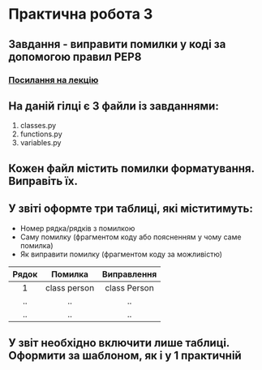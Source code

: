 # Практична робота 3
## Завдання - виправити помилки у коді за допомогою правил PEP8

### [Посилання на лекцію](https://docs.google.com/presentation/d/1ey5vT46Ww6WixXPJeVzmBSyIfnyRQaMgnIbwqXhgvc4/edit?pli=1#slide=id.g2b03686ce68_0_312)

## На даній гілці є 3 файли із завданнями: 
1. classes.py
2. functions.py
3. variables.py
## Кожен файл містить помилки форматування. Виправіть їх. 
## У звіті оформте три таблиці, які міститимуть:
* Номер рядка/рядків з помилкою
* Саму помилку (фрагментом коду або поясненням у чому саме помилка)
* Як виправити помилку (фрагментом коду за можливістю)

| Рядок |   Помилка    | Виправлення  |
|:-----:|:------------:|:------------:|
|   1   | class person | class Person |
|  ..   |      ..      |      ..      |
|  ..   |      ..      |      ..      |


## У звіт необхідно включити лише таблиці. Оформити за шаблоном, як і у 1 практичній